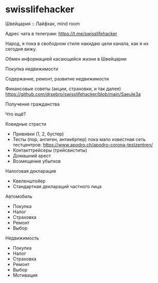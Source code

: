 # swisslifehacker
Швейцария :: Лайфхак, mind room 

Адрес чата в телеграм: https://t.me/swisslifehacker

Народ, я пока в свободном стиле накидаю цели канала, как я их сегодня вижу. 

Обмен информацией касающейся жизни в Швейцарии 

Покупка недвижимости

Содержание, ремонт, развитие недвижимости

Финансовые советы (акции, страховки, и так далее) https://github.com/drsebro/swisslifehacker/blob/main/Saeule3a

Получение гражданства

Что ещё?


Ковидные страсти
* Прививки (1, 2, бустер)
* Тесты (пор, антиген, антикёрпер) пока мало известная сеть тестцентров: https://www.apodro.ch/apodro-corona-testzentren/
* Контакттрейсеры (трейсвиститы)
* Домашний арест
* Возмещение убытков


Налоговая декларация
* Квеленштойер
* Стандартная деклараций частного лица

Автомобиль
* Покупка
* Налог
* Страховка
* Ремонт
* Выбор

Недвижимость
* Покупка
* Налог
* Страховка
* Ремонт
* Выбор
* Мотивация



